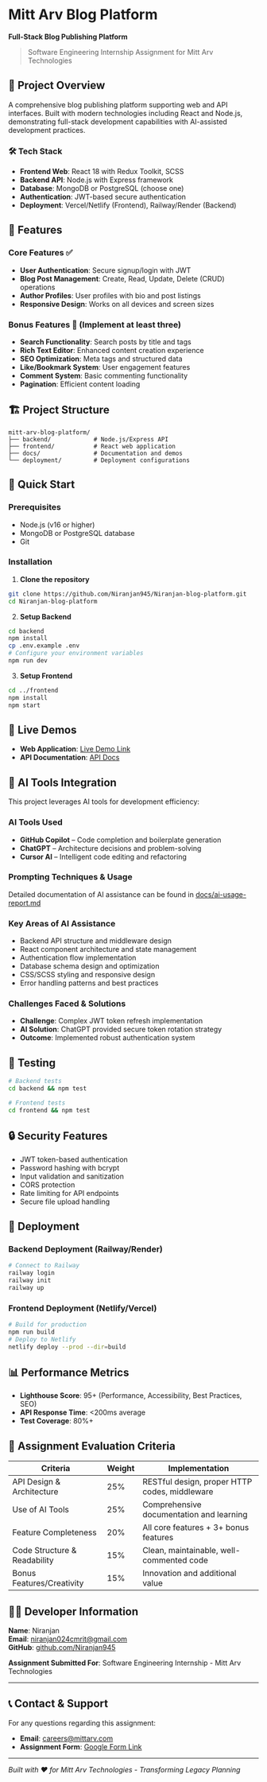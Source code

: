 # Mitt Arv Blog Platform
**Full-Stack Blog Publishing Platform**

> Software Engineering Internship Assignment for Mitt Arv Technologies

## 🚀 Project Overview

A comprehensive blog publishing platform supporting web and API interfaces. Built with modern technologies including React and Node.js, demonstrating full-stack development capabilities with AI-assisted development practices.

### 🛠️ Tech Stack

- **Frontend Web**: React 18 with Redux Toolkit, SCSS
- **Backend API**: Node.js with Express framework
- **Database**: MongoDB or PostgreSQL (choose one)
- **Authentication**: JWT-based secure authentication
- **Deployment**: Vercel/Netlify (Frontend), Railway/Render (Backend)

## 📱 Features

### Core Features ✅
- **User Authentication**: Secure signup/login with JWT
- **Blog Post Management**: Create, Read, Update, Delete (CRUD) operations
- **Author Profiles**: User profiles with bio and post listings
- **Responsive Design**: Works on all devices and screen sizes

### Bonus Features 🌟 (Implement at least three)
- **Search Functionality**: Search posts by title and tags
- **Rich Text Editor**: Enhanced content creation experience
- **SEO Optimization**: Meta tags and structured data
- **Like/Bookmark System**: User engagement features
- **Comment System**: Basic commenting functionality
- **Pagination**: Efficient content loading

## 🏗️ Project Structure

```
mitt-arv-blog-platform/
├── backend/            # Node.js/Express API
├── frontend/           # React web application  
├── docs/               # Documentation and demos
└── deployment/         # Deployment configurations
```

## 🚀 Quick Start

### Prerequisites
- Node.js (v16 or higher)
- MongoDB or PostgreSQL database
- Git

### Installation

1. **Clone the repository**
```bash
git clone https://github.com/Niranjan945/Niranjan-blog-platform.git
cd Niranjan-blog-platform
```

2. **Setup Backend**
```bash
cd backend
npm install
cp .env.example .env
# Configure your environment variables
npm run dev
```

3. **Setup Frontend**
```bash
cd ../frontend
npm install
npm start
```

## 📱 Live Demos

- **Web Application**: [Live Demo Link](https://your-app.netlify.app)
- **API Documentation**: [API Docs](https://your-api.railway.app/docs)

## 🤖 AI Tools Integration

This project leverages AI tools for development efficiency:

### AI Tools Used
- **GitHub Copilot** – Code completion and boilerplate generation
- **ChatGPT** – Architecture decisions and problem-solving
- **Cursor AI** – Intelligent code editing and refactoring

### Prompting Techniques & Usage
Detailed documentation of AI assistance can be found in [docs/ai-usage-report.md](./docs/ai-usage-report.md)

### Key Areas of AI Assistance
- Backend API structure and middleware design
- React component architecture and state management
- Authentication flow implementation
- Database schema design and optimization
- CSS/SCSS styling and responsive design
- Error handling patterns and best practices

### Challenges Faced & Solutions
- **Challenge**: Complex JWT token refresh implementation
- **AI Solution**: ChatGPT provided secure token rotation strategy
- **Outcome**: Implemented robust authentication system

## 🧪 Testing

```bash
# Backend tests
cd backend && npm test

# Frontend tests  
cd frontend && npm test
```

## 🔒 Security Features

- JWT token-based authentication
- Password hashing with bcrypt
- Input validation and sanitization
- CORS protection
- Rate limiting for API endpoints
- Secure file upload handling

## 🚀 Deployment

### Backend Deployment (Railway/Render)
```bash
# Connect to Railway
railway login
railway init
railway up
```

### Frontend Deployment (Netlify/Vercel)
```bash
# Build for production
npm run build
# Deploy to Netlify
netlify deploy --prod --dir=build
```

## 📊 Performance Metrics

- **Lighthouse Score**: 95+ (Performance, Accessibility, Best Practices, SEO)
- **API Response Time**: <200ms average
- **Test Coverage**: 80%+

## 🎯 Assignment Evaluation Criteria

| Criteria | Weight | Implementation |
|----------|--------|----------------|
| API Design & Architecture | 25% | RESTful design, proper HTTP codes, middleware |
| Use of AI Tools | 25% | Comprehensive documentation and learning |
| Feature Completeness | 20% | All core features + 3+ bonus features |
| Code Structure & Readability | 15% | Clean, maintainable, well-commented code |
| Bonus Features/Creativity | 15% | Innovation and additional value |

## 👨‍💻 Developer Information

**Name**: Niranjan  
**Email**: niranjan024cmrit@gmail.com  
**GitHub**: [github.com/Niranjan945](https://github.com/Niranjan945)

**Assignment Submitted For**: Software Engineering Internship - Mitt Arv Technologies

---

## 📞 Contact & Support

For any questions regarding this assignment:
- **Email**: careers@mittarv.com
- **Assignment Form**: [Google Form Link](https://forms.gle/EWH3myNnE98qRxA58)

---

*Built with ❤️ for Mitt Arv Technologies - Transforming Legacy Planning*